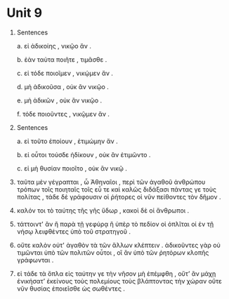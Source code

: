# Unit 9

1.  Sentences

    a. εἰ ἀδικοίης , νικῷο ἄν .

    b. ἐὰν ταὺτα ποιῆτε , τιμᾶσθε .

    c. εἰ τόδε ποιοῖμεν , νικῴμεν ἄν .

    d. μὴ ἀδικοῦσα , οὐκ ἂν νικῷο .

    e. μὴ ἀδικῶν , οὐκ ἂν νικῷο .

    f. τόδε ποιοῦντες , νικῷμεν ἄν .

2. Sentences

    a. εἰ τοῦτο ἐποίουν , ἐτιμώμην ἄν .

    b. εἰ οὗτοι τούσδε ἠδίκουν , οὐκ ἂν ἐτιμῶντο . 

    c. εἰ μὴ θυσίαν ποιοῖτο , οὐκ ἂν νικῷ .

3.  ταῦτα μὲν γέγραπται , ὦ Ἀθηναῖοι , περὶ τῶν ἀγαθοῦ ἀνθρώπου τρόπων τοῖς ποιηταῖς τοῖς εὖ τε καὶ καλῶς διδάξασι πάντας γε τοὺς πολίτας , τάδε δὲ γράφουσιν οἱ ῥήτορες οἱ νῦν πείθοντες τὸν δῆμον .

4.  καλόν τοι τὸ ταύτης τῆς γῆς ὕδωρ , κακοὶ δὲ οἱ ἄνθρωποι .

5. τάττοιντ' ἂν ἢ παρὰ τῇ γεφύρᾳ ἢ ὑπὲρ τὸ πεδίον οἱ ὁπλῖται οἱ ἐν τῇ νήσῳ λειφθέντες ὑπὸ τοῦ στρατηγοῦ .

6.  οὔτε καλὸν οὐτ' ἀγαθὸν τὰ τῶν ἄλλων κλέπτειν . ἀδικοῦντες γὰρ οὐ τιμῶνται ὑπὸ τῶν πολιτῶν οὗτοι , οἳ ἂν ὑπὸ τῶν ῥητόρων κλοπῆς γράφωνται .

7.  εἰ τάδε τὰ ὅπλα εἰς ταύτην γε τὴν νῆσον μὴ ἐπέμφθη , οὔτ’ ἂν μάχῃ ἐνικήσατ’ ἐκείνους τοὺς πολεμίους τοὺς βλάπτοντας τὴν χώραν οὔτε νῦν θυσίας ἐποιεῖσθε ὡς σωθέντες . 



